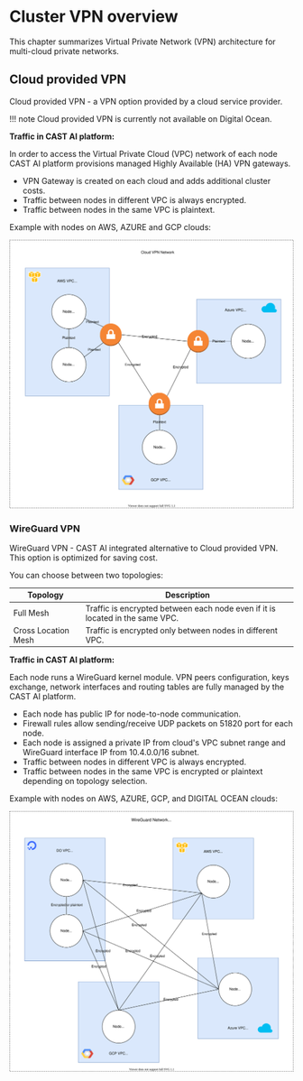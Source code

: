 # Cluster VPN overview

This chapter summarizes Virtual Private Network (VPN) architecture for multi-cloud private networks.

## Cloud provided VPN

Cloud provided VPN - a VPN option provided by a cloud service provider.

!!! note
Cloud provided VPN is currently not available on Digital Ocean.

**Traffic in CAST AI platform:**

In order to access the Virtual Private Cloud (VPC) network of each node CAST AI platform
provisions managed Highly Available (HA) VPN gateways.

- VPN Gateway is created on each cloud and adds additional cluster costs.
- Traffic between nodes in different VPC is always encrypted.
- Traffic between nodes in the same VPC is plaintext.

Example with nodes on AWS, AZURE and GCP clouds:

![](vpn-overview/cloudvpn.svg)

### WireGuard VPN

WireGuard VPN - CAST AI integrated alternative to Cloud provided VPN. This option is optimized for saving cost.

You can choose between two topologies:

| Topology | Description |
|---|---|
| Full Mesh | Traffic is encrypted between each node even if it is located in the same VPC. |
| Cross Location Mesh | Traffic is encrypted only between nodes in different VPC. |

**Traffic in CAST AI platform:**

Each node runs a WireGuard kernel module. VPN peers configuration, keys exchange, network interfaces
and routing tables are fully managed by the CAST AI platform.

- Each node has public IP for node-to-node communication.
- Firewall rules allow sending/receive UDP packets on 51820 port for each node.
- Each node is assigned a private IP from cloud's VPC subnet range and WireGuard interface IP
from 10.4.0.0/16 subnet.
- Traffic between nodes in different VPC is always encrypted.
- Traffic between nodes in the same VPC is encrypted or plaintext depending on topology selection.

Example with nodes on AWS, AZURE, GCP, and DIGITAL OCEAN clouds:

![](vpn-overview/wireguard.svg)
